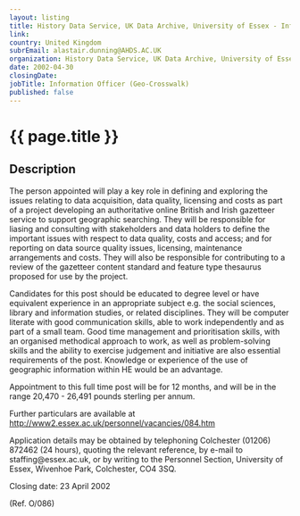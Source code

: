 ```yaml
---
layout: listing
title: History Data Service, UK Data Archive, University of Essex - Information Officer (Geo-Crosswalk)
link:
country: United Kingdom
subrEmail: alastair.dunning@AHDS.AC.UK
organization: History Data Service, UK Data Archive, University of Essex 
date: 2002-04-30
closingDate: 
jobTitle: Information Officer (Geo-Crosswalk)
published: false
---
```



# {{ page.title }}

## Description


<p>The person appointed will play a key role in defining and exploring the issues relating to data acquisition, data quality, licensing and costs as part of a project developing an authoritative online British and Irish gazetteer service to support geographic searching. They will be responsible for liasing and consulting with stakeholders and data holders to define the important issues with respect to data quality, costs and access; and for reporting on data source quality issues, licensing, maintenance arrangements and costs. They will also be responsible for contributing to a review of the gazetteer content standard and feature type thesaurus proposed for use by the project.</p>
<p>Candidates for this post should be educated to degree level or have equivalent experience in an appropriate subject e.g. the social sciences, library and information studies, or related disciplines. They will be computer literate with good communication skills, able to work independently and as part of a small team. Good time management and prioritisation skills, with an organised methodical approach to work, as well as problem-solving skills and the ability to exercise judgement and initiative are also essential requirements of the post. Knowledge or experience of the use of geographic information within HE would be an advantage.</p>

<p>Appointment to this full time post will be for 12 months, and will be in the range 20,470 - 26,491 pounds sterling per annum.</p>

<p>Further particulars are available at <a href="http://www2.essex.ac.uk/personnel/vacancies/084.htm">http://www2.essex.ac.uk/personnel/vacancies/084.htm</a></p>

<p>Application details may be obtained by telephoning Colchester (01206) 872462 (24 hours), quoting the relevant reference, by e-mail to staffing@essex.ac.uk, or by writing to the Personnel Section, University of Essex, Wivenhoe Park, Colchester, CO4 3SQ.</p>

<p>Closing date: 23 April 2002</p>
<p>(Ref. O/086)</p>
